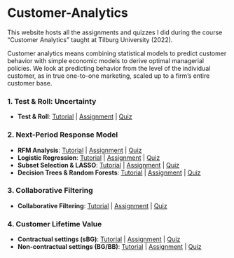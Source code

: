 # Customer-Analytics
This website hosts all the assignments and quizzes I did during the course “Customer Analytics” taught at Tilburg University (2022).

Customer analytics means combining statistical models to predict customer behavior with simple economic models to derive optimal managerial policies. We look at predicting behavior from the level of the individual customer, as in true one-to-one marketing, scaled up to a firm’s entire customer base.

### 1. Test & Roll: Uncertainty
-   **Test & Roll**: [Tutorial](https://preeminent-torte-37ddf4.netlify.app/tutorial1.html) \| [Assignment](https://preeminent-torte-37ddf4.netlify.app/assignment1.html) \| [Quiz](https://preeminent-torte-37ddf4.netlify.app/quiz1.html)

### 2. Next-Period Response Model
-   **RFM Analysis**: [Tutorial](https://preeminent-torte-37ddf4.netlify.app/tutorial2.html) \| [Assignment](https://preeminent-torte-37ddf4.netlify.app/assignment2.html) \| [Quiz](https://preeminent-torte-37ddf4.netlify.app/quiz2.html)
-   **Logistic Regression**: [Tutorial](https://preeminent-torte-37ddf4.netlify.app/tutorial3.html) \| [Assignment](https://preeminent-torte-37ddf4.netlify.app/assignment3.html) \| [Quiz](https://preeminent-torte-37ddf4.netlify.app/quiz3.html)
-   **Subset Selection & LASSO**: [Tutorial](tutorial1.html) \| [Assignment](assignment1.html) \| [Quiz](quiz1.html)
-   **Decision Trees & Random Forests**: [Tutorial](tutorial1.html) \| [Assignment](assignment1.html) \| [Quiz](quiz1.html)

### 3. Collaborative Filtering
-   **Collaborative Filtering**: [Tutorial](tutorial1.html) \| [Assignment](assignment1.html) \| [Quiz](quiz1.html)

### 4. Customer Lifetime Value
-   **Contractual settings (sBG)**: [Tutorial](tutorial1.html) \| [Assignment](assignment1.html) \| [Quiz](quiz1.html)
-   **Non-contractual settings (BG/BB)**: [Tutorial](tutorial1.html) \| [Assignment](assignment1.html) \| [Quiz](quiz1.html)
